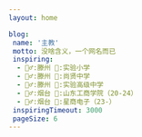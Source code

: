 ```yaml
---
layout: home

blog:
 name: '主教'
 motto: 没啥含义，一个网名而已
 inspiring:
  - 🧘‍♂️:滕州 🏫:实验小学
  - 🧘‍♂️:滕州 🏫:尚贤中学
  - 🧘‍♂️:滕州 🏫:实验高级中学
  - 🧘‍♂️:烟台 🏫:山东工商学院（20-24）
  - 🧘‍♂️:烟台 🏫:星商电子（23-）
 inspiringTimeout: 3000
 pageSize: 6
---
```

